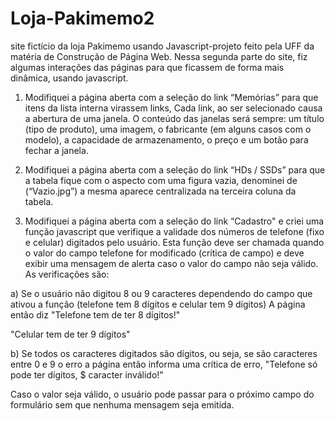# Loja-Pakimemo2
site fictício da loja Pakimemo usando Javascript-projeto feito pela UFF da matéria de Construção de Página Web.
Nessa segunda parte do site, fiz algumas interações das páginas para que ficassem de forma mais dinâmica, usando javascript.

1. Modifiquei a página aberta com a seleção do link “Memórias” para 
que itens da lista interna virassem links, Cada link, ao ser 
selecionado causa a abertura de uma janela. 
O conteúdo das janelas será sempre: um título (tipo de produto), uma imagem, o fabricante
(em alguns casos com o modelo), a capacidade de armazenamento, o preço e um botão 
para fechar a janela.

2. Modifiquei a página aberta com a seleção do link “HDs / SSDs” 
para que a tabela fique com o aspecto com uma figura vazia, denominei de
(“Vazio.jpg”) a mesma aparece centralizada na terceira coluna da tabela.

3. Modifiquei a página aberta com a seleção do link “Cadastro" e criei 
uma função javascript que verifique a validade dos números de telefone (fixo e celular) 
digitados pelo usuário. Esta função deve ser chamada quando o valor do campo telefone 
for modificado (crítica de campo) e deve exibir uma mensagem de alerta caso o valor do 
campo não seja válido. As verificações são:

a) Se o usuário não digitou 8 ou 9 caracteres dependendo do campo que ativou a 
função (telefone tem 8 dígitos e celular tem 9 dígitos)
A página então diz "Telefone tem de ter 8 dígitos!"

"Celular tem de ter 9 dígitos"

b) Se todos os caracteres digitados são dígitos, ou seja, se são caracteres entre 0 e 9
o erro a página então informa uma crítica de erro, "Telefone só pode ter dígitos, $ caracter inválido!"

Caso o valor seja válido, o usuário pode passar para o próximo campo do formulário sem 
que nenhuma mensagem seja emitida.

